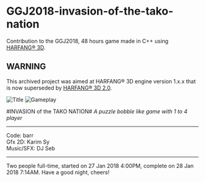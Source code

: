 # GGJ2018-invasion-of-the-tako-nation
Contribution to the GGJ2018, 48 hours game made in C++ using [HARFANG® 3D](https://www.harfang3d.com).

## WARNING
This archived project was aimed at HARFANG® 3D engine version 1.x.x that is now superseded by [HARFANG® 3D 2.0](https://www.harfang3d.com).

![Title](still1.jpg)
![Gameplay](still2.jpg)

#INVASION of the TAKO NATION#
*A puzzle bobble like game with 1 to 4 player*

----
Code: barr<br>
Gfx 2D: Karim Sy<br>
Music/SFX: DJ Seb<br>

----
Two people full-time, started on 27 Jan 2018 4:00PM, complete on 28 Jan 2018 7:14AM.
Have a good night, cheers!
